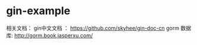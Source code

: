 # gin-example
相关文档：
gin中文文档 ： https://github.com/skyhee/gin-doc-cn
gorm 数据库: http://gorm.book.jasperxu.com/
